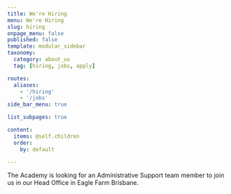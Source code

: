 ```yaml
---
title: We're Hiring
menu: We're Hiring
slug: hiring
onpage_menu: false
published: false
template: modular_sidebar
taxonomy:
  category: about_us
  tag: [hiring, jobs, apply]

routes:
  aliases:
    - '/hiring'
    - '/jobs'
side_bar_menu: true

list_subpages: true

content:
  items: @self.children
  order:
    by: default

---
```


The Academy is looking for an Administrative Support team member to join us in our Head Office in Eagle Farm Brisbane.
